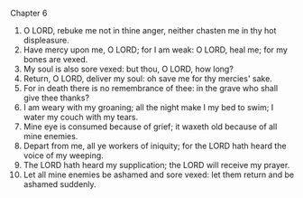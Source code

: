 

Chapter 6

1. O LORD, rebuke me not in thine anger, neither chasten me in thy hot displeasure.
2. Have mercy upon me, O LORD; for I am weak: O LORD, heal me; for my bones are vexed.
3. My soul is also sore vexed: but thou, O LORD, how long?
4. Return, O LORD, deliver my soul: oh save me for thy mercies' sake.
5. For in death there is no remembrance of thee: in the grave who shall give thee thanks?
6. I am weary with my groaning; all the night make I my bed to swim; I water my couch with my tears.
7. Mine eye is consumed because of grief; it waxeth old because of all mine enemies.
8. Depart from me, all ye workers of iniquity; for the LORD hath heard the voice of my weeping.
9. The LORD hath heard my supplication; the LORD will receive my prayer.
10. Let all mine enemies be ashamed and sore vexed: let them return and be ashamed suddenly.
